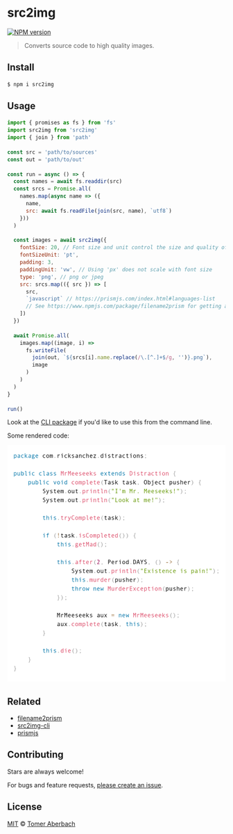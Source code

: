 # src2img

[![NPM version](https://img.shields.io/npm/v/src2img.svg)](https://www.npmjs.com/package/src2img)

> Converts source code to high quality images.

## Install

```sh
$ npm i src2img
```

## Usage

```js
import { promises as fs } from 'fs'
import src2img from 'src2img'
import { join } from 'path'

const src = 'path/to/sources'
const out = 'path/to/out'

const run = async () => {
  const names = await fs.readdir(src)
  const srcs = Promise.all(
    names.map(async name => ({
      name,
      src: await fs.readFile(join(src, name), `utf8`)
    }))
  )

  const images = await src2img({
    fontSize: 20, // Font size and unit control the size and quality of the image
    fontSizeUnit: 'pt',
    padding: 3,
    paddingUnit: 'vw', // Using 'px' does not scale with font size
    type: 'png', // png or jpeg
    src: srcs.map(({ src }) => [
      src,
      `javascript` // https://prismjs.com/index.html#languages-list
      // See https://www.npmjs.com/package/filename2prism for getting alias from filename
    ])
  })

  await Promise.all(
    images.map((image, i) =>
      fs.writeFile(
        join(out, `${srcs[i].name.replace(/\.[^.]+$/g, '')}.png`),
        image
      )
    )
  )
}

run()
```

Look at the [CLI package](https://www.npmjs.com/package/src2img-cli) if you'd like to use this from the command line.

Some rendered code:

![example](example.png)

## Related

- [filename2prism](https://www.npmjs.com/package/filename2prism)
- [src2img-cli](https://www.npmjs.com/package/src2img-cli)
- [prismjs](https://www.npmjs.com/package/prismjs)

## Contributing

Stars are always welcome!

For bugs and feature requests, [please create an issue](https://github.com/TomerAberbach/src2img/issues/new).

## License

[MIT](https://github.com/TomerAberbach/src2img/blob/main/license) © [Tomer Aberbach](https://github.com/TomerAberbach)
